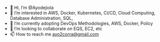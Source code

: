- 👋 Hi, I’m @Ayodejiola
- 👀 I’m interested in AWS, Docker, Kubernetes, CI/CD, Cloud Computing, Database Administration, SQL,
- 🌱 I’m currently adopting DevOps Methodologies, AWS, Docker, Policy
- 💞️ I’m looking to collaborate on EQS, EC2, etc
- 📫 How to reach me ayo2corra@gmail.com

<!---
Ayodejiola/Ayodejiola is a ✨ special ✨ repository because its `README.md` (this file) appears on your GitHub profile.
You can click the Preview link to take a look at your changes.
--->

